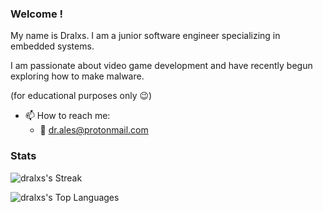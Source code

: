 ### Welcome !

My name is Dralxs. I am a junior software engineer specializing in embedded systems.

I am passionate about video game development and have recently begun exploring how to make malware. 

(for educational purposes only 😉)

- 📫 How to reach me:
  - 📧 dr.ales@protonmail.com

### Stats
![dralxs's Streak](https://github-readme-streak-stats.herokuapp.com/?user=dralxs&theme=vue-dark&hide_border=true)

![dralxs's Top Languages](https://github-readme-stats.vercel.app/api/top-langs/?username=dralxs&theme=vue-dark&show_icons=true&hide_border=true&layout=compact)

